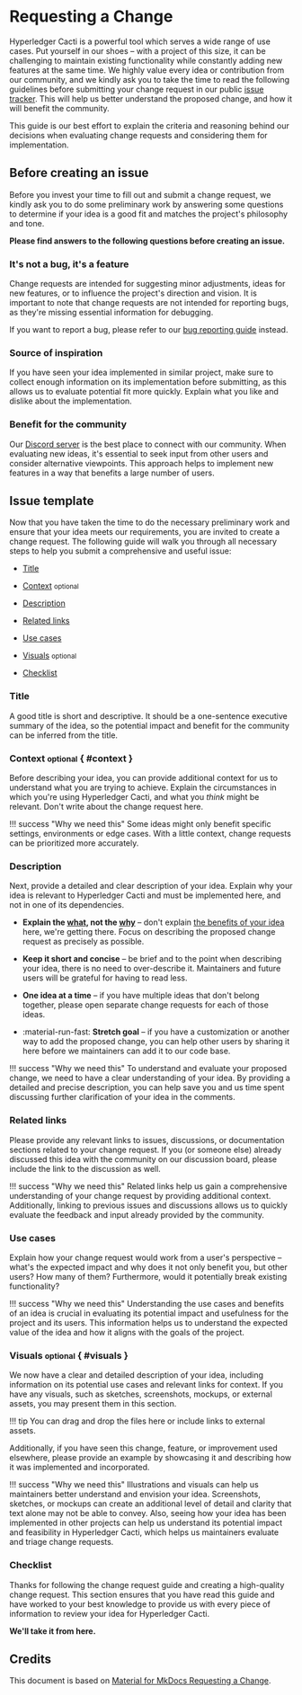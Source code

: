 # Requesting a Change

Hyperledger Cacti is a powerful tool which serves a wide range of use cases.
Put yourself in our shoes – with a project of this size, it can be challenging
to maintain existing functionality while constantly adding new features at the
same time. We highly value every idea or contribution from our community, and
we kindly ask you to take the time to read the following guidelines before 
submitting your change request in our public [issue tracker]. This will help us 
better understand the proposed change, and how it will benefit the community.

This guide is our best effort to explain the criteria and reasoning behind our
decisions when evaluating change requests and considering them for
implementation. 

  [issue tracker]: https://github.com/hyperledger-cacti/cacti/issues

## Before creating an issue

Before you invest your time to fill out and submit a change request, we kindly
ask you to do some preliminary work by answering some questions to determine if
your idea is a good fit and matches the project's philosophy and tone.

__Please find answers to the following questions before creating an issue.__

### It's not a bug, it's a feature

Change requests are intended for suggesting minor adjustments, ideas for new
features, or to influence the project's direction and vision. It is important
to note that change requests are not intended for reporting bugs, as they're
missing essential information for debugging.

If you want to report a bug, please refer to our [bug reporting guide] instead.

  [bug reporting guide]: reporting-a-bug.md

### Source of inspiration

If you have seen your idea implemented in similar project, make sure to collect enough information on its implementation before submitting, as this allows us to evaluate potential fit more quickly. Explain what you like and dislike about the implementation.

### Benefit for the community

Our [Discord server] is the best place to connect with our community. When 
evaluating new ideas, it's essential to seek input from other users and consider 
alternative viewpoints. This approach helps to implement new features in a way
that benefits a large number of users.

  [Discord server]: https://discord.gg/hyperledger

## Issue template

Now that you have taken the time to do the necessary preliminary work and ensure 
that your idea meets our requirements, you are invited to create a change
request. The following guide will walk you through all necessary steps to help
you submit a comprehensive and useful issue:

- [Title]
- [Context] <small>optional</small>
- [Description]
- [Related links]
- [Use cases]
- [Visuals] <small>optional</small>
- [Checklist]

  [Title]: #title
  [Context]: #context
  [Description]: #description
  [Related links]: #related-links
  [Use cases]: #use-cases
  [Visuals]: #visuals
  [Checklist]: #checklist

### Title

A good title is short and descriptive. It should be a one-sentence executive
summary of the idea, so the potential impact and benefit for the community can 
be inferred from the title.

### Context <small>optional</small> { #context }

Before describing your idea, you can provide additional context for us to
understand what you are trying to achieve. Explain the circumstances
in which you're using Hyperledger Cacti, and what you _think_ might be
relevant. Don't write about the change request here.

!!! success "Why we need this"
    Some ideas might only benefit specific settings, environments or edge cases. With a little context, change requests can be prioritized more accurately.

### Description

Next, provide a detailed and clear description of your idea. Explain why your 
idea is relevant to Hyperledger Cacti and must be implemented here, and not
in one of its dependencies.

-   __Explain the <u>what</u>, not the <u>why</u>__ – don't explain
    [the benefits of your idea][Use cases] here, we're getting there.
    Focus on describing the proposed change request as precisely as possible.

-   __Keep it short and concise__ – be brief and to the point when describing 
    your idea, there is no need to over-describe it. Maintainers and future
    users will be grateful for having to read less.

-   __One idea at a time__ – if you have multiple ideas that don't belong 
together, please open separate change requests for each of those ideas.

-   :material-run-fast: __Stretch goal__ – if you have a customization or another way to add the proposed change, you can help other users by sharing it here before we maintainers can add it to our code base.

!!! success "Why we need this"
    To understand and evaluate your proposed change, we need to have a clear understanding of your idea. By providing a detailed and precise description, you can help save you and us time spent discussing further clarification of your idea in the comments.

### Related links

Please provide any relevant links to issues, discussions, or documentation 
sections related to your change request. If you (or someone else) already
discussed this idea with the community on our discussion board, please include 
the link to the discussion as well.

!!! success "Why we need this"
    Related links help us gain a comprehensive understanding of your change request by providing additional context. Additionally, linking to previous issues and discussions allows us to quickly evaluate the feedback and input already provided by the community.

### Use cases

Explain how your change request would work from a user's
perspective – what's the expected impact and why does it not only benefit you,
but other users? How many of them? Furthermore, would it potentially break
existing functionality?

!!! success "Why we need this"
    Understanding the use cases and benefits of an idea is crucial in evaluating its potential impact and usefulness for the project and its users. This information helps us to understand the expected value of the idea and how it aligns with the goals of the project.

### Visuals <small>optional</small> { #visuals }

We now have a clear and detailed description of your idea, including information 
on its potential use cases and relevant links for context. If you have any 
visuals, such as sketches, screenshots, mockups, or external assets, you may 
present them in this section.

!!! tip
    You can drag and drop the files here or include links to external assets.

Additionally, if you have seen this change, feature, or improvement used 
elsewhere, please provide an example by showcasing 
it and describing how it was implemented and incorporated.

!!! success "Why we need this"
    Illustrations and visuals can help us maintainers better understand and envision your idea. Screenshots, sketches, or mockups can create an additional level of detail and clarity that text alone may not be able to convey. Also, seeing how your idea has been implemented in other projects can help us understand its potential impact and feasibility in Hyperledger Cacti, which helps us maintainers evaluate and triage change requests.

### Checklist

Thanks for following the change request guide and creating a high-quality 
change request. This section ensures that you have read this guide and have
worked to your best knowledge to provide us with every piece of information to 
review your idea for Hyperledger Cacti.

__We'll take it from here.__

## Credits
This document is based on [Material for MkDocs Requesting a Change](https://github.com/squidfunk/mkdocs-material/blob/master/docs/contributing/requesting-a-change.md).
